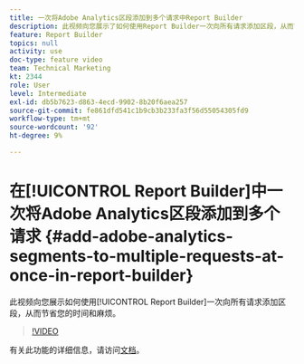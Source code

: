 ```yaml
---
title: 一次将Adobe Analytics区段添加到多个请求中Report Builder
description: 此视频向您展示了如何使用Report Builder一次向所有请求添加区段，从而节省您的时间和麻烦。
feature: Report Builder
topics: null
activity: use
doc-type: feature video
team: Technical Marketing
kt: 2344
role: User
level: Intermediate
exl-id: db5b7623-d863-4ecd-9902-8b20f6aea257
source-git-commit: fe861dfd541c1b9cb3b233fa3f56d55054305fd9
workflow-type: tm+mt
source-wordcount: '92'
ht-degree: 9%

---
```


# 在[!UICONTROL Report Builder]中一次将Adobe Analytics区段添加到多个请求 {#add-adobe-analytics-segments-to-multiple-requests-at-once-in-report-builder}

此视频向您展示如何使用[!UICONTROL Report Builder]一次向所有请求添加区段，从而节省您的时间和麻烦。

>[!VIDEO](https://video.tv.adobe.com/v/25445/?quality=12)

有关此功能的详细信息，请访问[文档](https://experienceleague.adobe.com/docs/analytics/analyze/report-builder/home.html?lang=en)。
